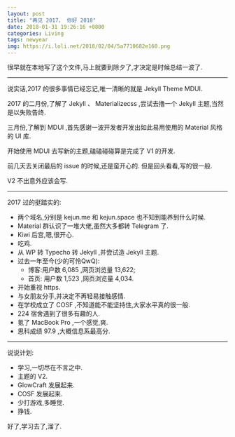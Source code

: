 ```yaml
---
layout: post
title: "再见 2017， 你好 2018"
date: 2018-01-31 19:26:16 +0800
categories: Living
tags: newyear
img: https://i.loli.net/2018/02/04/5a7710682e160.png
---
```


很早就在本地写了这个文件,马上就要到除夕了,才决定是时候总结一波了.

---

说实话,2017 的很多事情已经忘记,唯一清晰的就是 Jekyll Theme MDUI.

2017 的二月份,了解了 Jekyll 、 Materializecss ,尝试去撸一个 Jekyll 主题,当然是以失败告终.

三月份,了解到 MDUI ,首先感谢一波开发者开发出如此易用使用的 Material 风格的 UI 库.

开始使用 MDUI 去写新的主题,磕磕碰碰算是完成了 V1 的开发.

前几天去关闭最后的 issue 的时候,还是蛮开心的. 但是回头看看,写的很一般.

V2 不出意外应该会写.

---

2017 过的挺踏实的:

* 两个域名,分别是 kejun.me 和 kejun.space 也不知到能养到什么时候.
* Material 群认识了一堆大佬,虽然大多都转 Telegram 了.
* Kiwi 后宫,嗯,很开心.
* 吃鸡.
* 从 WP 转 Typecho 转 Jekyll ,并尝试造 Jekyll 主题.
* 过去一年至今(少的可怜QwQ):
    * 博客:用户数 6,085 ,网页浏览量 13,622;
    * 首页: 用户数 1,523 ,网页浏览量 4,034.
* 开始重视 https.
* 与女朋友分手,并决定不再轻易接触感情.
* 在学校成立了 COSF ,不知道能不能坚持住,大家水平真的很一般.
* 224 宿舍遇到了很多有趣的人.
* 氪了 MacBook Pro ,一个感觉,爽.
* 思科成绩 97.9 ,大概信息系最高分.

---

说说计划:

* 学习,一切尽在不言之中.
* 主题的 V2.
* GlowCraft 发展起来.
* COSF 发展起来.
* 少打游戏,多睡觉.
* 挣钱.

好了,学习去了,溜了.